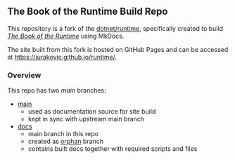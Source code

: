 
## The Book of the Runtime Build Repo

This repository is a fork of the [dotnet/runtime](https://github.com/dotnet/runtime), specifically created to build [_The Book of the Runtime_](https://github.com/dotnet/runtime/tree/main/docs/design/coreclr/botr) using MkDocs.

The site built from this fork is hosted on GitHub Pages and can be accessed at https://jurakovic.github.io/runtime/.

### Overview

This repo has two *main* branches:

- [main](https://github.com/jurakovic/runtime/tree/main)
	- used as documentation source for site build
	- kept in sync with upstream main branch
- [docs](https://github.com/jurakovic/runtime/tree/docs)
	- main branch in this repo
	- created as [orphan](https://git-scm.com/docs/git-checkout#Documentation/git-checkout.txt---orphanltnew-branchgt) branch
	- contains built docs together with required scripts and files
